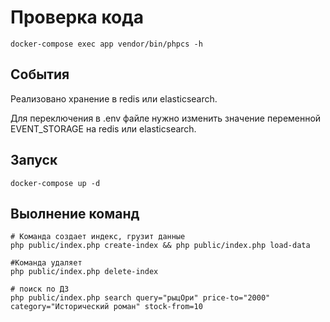 # Проверка кода
```shell
docker-compose exec app vendor/bin/phpcs -h
```
## События
Реализовано хранение в redis или elasticsearch.

Для переключения в .env файле нужно изменить значение переменной EVENT_STORAGE на redis или elasticsearch.

## Запуск
```shell
docker-compose up -d
```

## Выолнение команд
```shell
# Команда создает индекс, грузит данные
php public/index.php create-index && php public/index.php load-data

#Команда удаляет
php public/index.php delete-index

# поиск по ДЗ 
php public/index.php search query="рыцОри" price-to="2000" category="Исторический роман" stock-from=10
```
